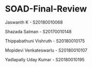 # SOAD-Final-Review

Jaswanth K - S20180010068

Shazada Salman - S20170010148

Thippabathuni Vishruth - S20180010175

Mopidevi Venkateswarlu - S20180010107

Yadlapally Uday Kumar - S20180010195
